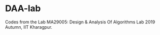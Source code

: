 # DAA-lab
Codes from the Lab MA29005: Design &amp; Analysis Of Algorithms Lab 2019 Autumn, IIT Kharagpur.
